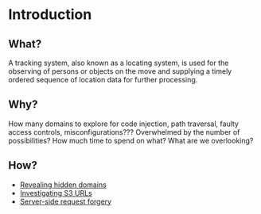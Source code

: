 # Introduction

## What?

A tracking system, also known as a locating system, is used for the observing of persons or objects on the move and 
supplying a timely ordered sequence of location data for further processing.

## Why?

How many domains to explore for code injection, path traversal, faulty access controls, misconfigurations??? 
Overwhelmed by the number of possibilities? How much time to spend on what? What are we overlooking?

## How?

* [Revealing hidden domains](domains.md)
* [Investigating S3 URLs](s3-urls.md)
* [Server-side request forgery](ssrf.md)
